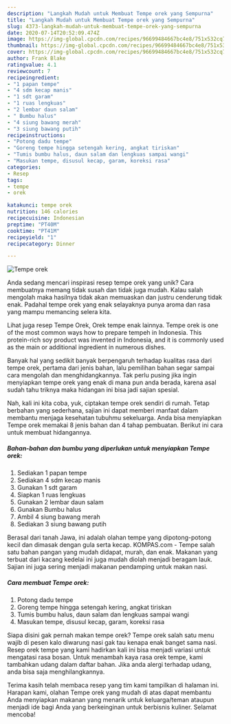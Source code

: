 ```yaml
---
description: "Langkah Mudah untuk Membuat Tempe orek yang Sempurna"
title: "Langkah Mudah untuk Membuat Tempe orek yang Sempurna"
slug: 4373-langkah-mudah-untuk-membuat-tempe-orek-yang-sempurna
date: 2020-07-14T20:52:09.474Z
image: https://img-global.cpcdn.com/recipes/96699484667bc4e8/751x532cq70/tempe-orek-foto-resep-utama.jpg
thumbnail: https://img-global.cpcdn.com/recipes/96699484667bc4e8/751x532cq70/tempe-orek-foto-resep-utama.jpg
cover: https://img-global.cpcdn.com/recipes/96699484667bc4e8/751x532cq70/tempe-orek-foto-resep-utama.jpg
author: Frank Blake
ratingvalue: 4.1
reviewcount: 7
recipeingredient:
- "1 papan tempe"
- "4 sdm kecap manis"
- "1 sdt garam"
- "1 ruas lengkuas"
- "2 lembar daun salam"
- " Bumbu halus"
- "4 siung bawang merah"
- "3 siung bawang putih"
recipeinstructions:
- "Potong dadu tempe"
- "Goreng tempe hingga setengah kering, angkat tiriskan"
- "Tumis bumbu halus, daun salam dan lengkuas sampai wangi"
- "Masukan tempe, disusul kecap, garam, koreksi rasa"
categories:
- Resep
tags:
- tempe
- orek

katakunci: tempe orek 
nutrition: 146 calories
recipecuisine: Indonesian
preptime: "PT40M"
cooktime: "PT41M"
recipeyield: "1"
recipecategory: Dinner

---
```



![Tempe orek](https://img-global.cpcdn.com/recipes/96699484667bc4e8/751x532cq70/tempe-orek-foto-resep-utama.jpg)

Anda sedang mencari inspirasi resep tempe orek yang unik? Cara membuatnya memang tidak susah dan tidak juga mudah. Kalau salah mengolah maka hasilnya tidak akan memuaskan dan justru cenderung tidak enak. Padahal tempe orek yang enak selayaknya punya aroma dan rasa yang mampu memancing selera kita.

Lihat juga resep Tempe Orek, Orek tempe enak lainnya. Tempe orek is one of the most common ways how to prepare tempeh in Indonesia. This protein-rich soy product was invented in Indonesia, and it is commonly used as the main or additional ingredient in numerous dishes.

Banyak hal yang sedikit banyak berpengaruh terhadap kualitas rasa dari tempe orek, pertama dari jenis bahan, lalu pemilihan bahan segar sampai cara mengolah dan menghidangkannya. Tak perlu pusing jika ingin menyiapkan tempe orek yang enak di mana pun anda berada, karena asal sudah tahu triknya maka hidangan ini bisa jadi sajian spesial.


Nah, kali ini kita coba, yuk, ciptakan tempe orek sendiri di rumah. Tetap berbahan yang sederhana, sajian ini dapat memberi manfaat dalam membantu menjaga kesehatan tubuhmu sekeluarga. Anda bisa menyiapkan Tempe orek memakai 8 jenis bahan dan 4 tahap pembuatan. Berikut ini cara untuk membuat hidangannya.

<!--inarticleads1-->

##### Bahan-bahan dan bumbu yang diperlukan untuk menyiapkan Tempe orek:

1. Sediakan 1 papan tempe
1. Sediakan 4 sdm kecap manis
1. Gunakan 1 sdt garam
1. Siapkan 1 ruas lengkuas
1. Gunakan 2 lembar daun salam
1. Gunakan  Bumbu halus
1. Ambil 4 siung bawang merah
1. Sediakan 3 siung bawang putih


Berasal dari tanah Jawa, ini adalah olahan tempe yang dipotong-potong kecil dan dimasak dengan gula serta kecap. KOMPAS.com - Tempe salah satu bahan pangan yang mudah didapat, murah, dan enak. Makanan yang terbuat dari kacang kedelai ini juga mudah diolah menjadi beragam lauk. Sajian ini juga sering menjadi makanan pendamping untuk makan nasi. 

<!--inarticleads2-->

##### Cara membuat Tempe orek:

1. Potong dadu tempe
1. Goreng tempe hingga setengah kering, angkat tiriskan
1. Tumis bumbu halus, daun salam dan lengkuas sampai wangi
1. Masukan tempe, disusul kecap, garam, koreksi rasa


Siapa disini gak pernah makan tempe orek? Tempe orek salah satu menu wajib di pesen kalo diwarung nasi gak tau kenapa enak banget sama nasi. Resep orek tempe yang kami hadirkan kali ini bisa menjadi variasi untuk mengatasi rasa bosan. Untuk menambah kaya rasa orek tempe, kami tambahkan udang dalam daftar bahan. Jika anda alergi terhadap udang, anda bisa saja menghilangkannya. 

Terima kasih telah membaca resep yang tim kami tampilkan di halaman ini. Harapan kami, olahan Tempe orek yang mudah di atas dapat membantu Anda menyiapkan makanan yang menarik untuk keluarga/teman ataupun menjadi ide bagi Anda yang berkeinginan untuk berbisnis kuliner. Selamat mencoba!
